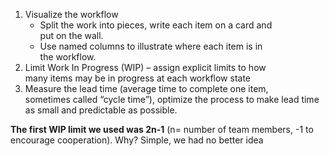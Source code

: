 1. Visualize the workflow
    - Split the work into pieces, write each item on a card and  
        put on the wall.
    - Use named columns to illustrate where each item is in  
        the workflow.
2. Limit Work In Progress (WIP) – assign explicit limits to how  
    many items may be in progress at each workflow state
3. Measure the lead time (average time to complete one item,  
    sometimes called “cycle time”), optimize the process to make lead time as small and predictable as possible.

**The first WIP limit we used was 2n-1** (n= number of team members, -1 to encourage cooperation). Why? Simple, we had no better idea
